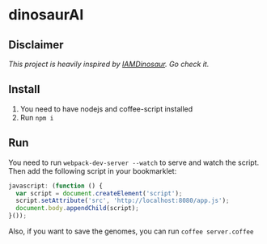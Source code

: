 dinosaurAI
==========

Disclaimer
----------

_This project is heavily inspired by [IAMDinosaur](https://github.com/ivanseidel/IAMDinosaur). Go check it._

Install
-------

1. You need to have nodejs and coffee-script installed
2. Run `npm i`

Run
---

You need to run `webpack-dev-server --watch` to serve and watch the script. Then
add the following script in your bookmarklet:

~~~js
javascript: (function () {
  var script = document.createElement('script');
  script.setAttribute('src', 'http://localhost:8080/app.js');
  document.body.appendChild(script);
}());
~~~

Also, if you want to save the genomes, you can run `coffee server.coffee`
